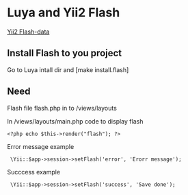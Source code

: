 # Luya and Yii2 Flash
[Yii2 Flash-data](https://www.yiiframework.com/doc/guide/2.0/en/runtime-sessions-cookies#flash-data)

## Install Flash to you project
Go to Luya intall dir and [make install.flash]

## Need 

Flash file flash.php in to /views/layouts

In /views/layouts/main.php code to display flash

```shell
<?php echo $this->render("flash"); ?> 
```

Error message example

```shell
 \Yii::$app->session->setFlash('error', 'Erorr message');
```

Succcess example

```shell
 \Yii::$app->session->setFlash('success', 'Save done');
```
